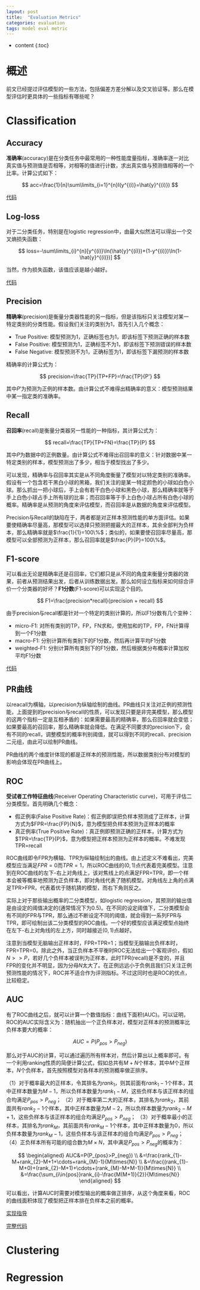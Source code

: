 ```yaml
---
layout: post
title:  "Evaluation Metrics"
categories: evaluation
tags: model eval metric
---
```


* content
{:toc}

# 概述

前文已经提过评估模型的一些方法，包括偏差方差分解以及交叉验证等。那么在模型评估时更具体的一些指标有哪些呢？

# Classification

## Accuracy

**准确率**(accuracy)是在分类任务中最常用的一种性能度量指标，准确率逐一对比真实值与预测值是否相等，对相等的值进行计数，求出真实值与预测值相等的一个比率。计算公式如下：

$$
acc=\frac{1}{n}\sum\limits_{i=1}^{n}I(y^{(i)}=\hat{y}^{(i)})
$$

[代码](https://github.com/Daya-Jin/ML_for_learner/blob/master/metrics/accuracy_score.py)

## Log-loss

对于二分类任务，特别是在logistic regression中，由最大似然法可以得出一个交叉熵损失函数：

$$
loss=-\sum\limits_{i}^{n}[y^{(i)}\ln(\hat{y}^{(i)})+(1-y^{(i)})\ln(1-\hat{y}^{(i)})]
$$

当然，作为损失函数，该值应该是越小越好。

[代码](https://github.com/Daya-Jin/ML_for_learner/blob/master/metrics/log_loss.py)

## Precision

**精确率**(precision)是衡量分类器性能的另一指标，但是该指标只关注模型对某一特定类别的分类性能。假设我们关注的类别为$1$，首先引入几个概念：

- True Positive: 模型预测为$1$，正确标签也为$1$，即该标签下预测正确的样本数
- False Positive: 模型预测为$1$，正确标签不为$1$，即该标签下预测错误的样本数
- False Negative: 模型预测不为$1$，正确标签为$1$，即该标签下漏预测的样本数

精确率的计算公式为：

$$
precision=\frac{TP}{TP+FP}=\frac{TP}{P'}
$$

其中$P'$为预测为正例的样本数。由计算公式不难得出精确率的意义：模型预测结果中某一指定类的准确率。

## Recall

**召回率**(recall)是衡量分类器另一性能的一种指标，其计算公式为：

$$
recall=\frac{TP}{TP+FN}=\frac{TP}{P}
$$

其中$P$为数据中的正例数量。由计算公式不难得出召回率的意义：针对数据中某一特定类别的样本，模型预测出了多少，相当于模型找出了多少。

可以发现，精确率与召回率其实是从不同角度衡量了模型对以特定类别的准确率。假设有一个包含若干黑白小球的黑箱，我们关注的是某一特定颜色的小球如白色小球。那么抓出一把小球后，手上会有若干白色小球和黑色小球，那么精确率就等于手上白色小球占手上所有球的比率；而召回率等于手上白色小球占所有白色小球的概率。精确率是从预测的角度来评估模型，而召回率是从数据的角度来评估模型。

Precision与Recall的缺陷在于，两者都是对正样本预测性能的单方面评估。如果要使精确率尽量高，那模型可以选择只预测把握最大的正样本，其余全部判为负样本，那么精确率就是$\frac{1}{1}=100\%$；类似的，如果要使召回率尽量高，那模型可以全部预测为正样本，那么召回率就是$\frac{P}{P}=100\%$。

## F1-score

可以看出无论是精确率还是召回率，它们都只是从不同的角度来衡量分类器的效果，前者从预测结果出发，后者从训练数据出发。那么如何设立指标来如何综合评价一个分类器的好坏？**F1分数**(F1-score)可以实现这个目的。

$$
F1=\frac{precision*recall}{precision + recall}
$$

由于precision与recall都是针对一个特定的类别计算的，所以F1分数有几个变种：

- micro-F1: 对所有类别的TP，FP，FN求和，使用加和的TP，FP，FN计算得到一个F1分数
- macro-F1: 分别计算所有类别下的F1分数，然后再计算平均F1分数
- weighted-F1: 分别计算所有类别下的F1分数，然后根据类分布概率计算加权平均F1分数

[代码](https://github.com/Daya-Jin/ML_for_learner/blob/master/metrics/f1_score.py)

## PR曲线

以reacall为横轴，以precision为纵轴绘制的曲线。PR曲线只关注对正例的预测性能，上面提到的precision与recall的性质，可以发现只要是非完美模型，那么模型的这两个指标一定是互相矛盾的：如果需要最高的精确率，那么召回率就会变低；如果要最高的召回率，那么精确率就会降低。在满足不同要求的precision下，会有不同的recall，调整模型的概率判别阈值，就可以得到不同的recall、precision二元组，由此可以绘制PR曲线。

PR曲线的两个维度针体现的都是正样本的预测性能，所以数据类别分布对模型的影响会体现在PR曲线上。

## ROC

**受试者工作特征曲线**(Receiver Operating Characteristic curve)，可用于评估二分类模型。首先明确几个概念：

- 假正例率(False Positive Rate)：假正例即误把负样本预测成了正样本，计算方式为$FPR=\frac{FP}{N}$，意为模型把负样本预测为正样本的概率
- 真正例率(True Positive Rate)：真正例即预测正确的正样本，计算方式为$TPR=\frac{TP}{P}$，意为模型把正样本预测为正样本的概率。不难发现TPR=recall

ROC曲线即令FPR为横轴、TPR为纵轴绘制出的曲线。由上述定义不难看出，完美模型应当满足$FPR=0$而$TPR=1$，所以ROC曲线的$(0,1)$点代表着完美模型。注意到在ROC曲线的左下-右上对角线上，该对焦线上的点满足FPR=TPR，即一个样本会被等概率地预测为正负样本，即对角线代表了随机模型。对角线左上角的点满足TPR>FPR，代表着优于随机猜的模型，而右下角则反之。

实际上对于那些输出概率的二分类模型，如logistic regression，其预测的输出值是由设定的阈值决定的(通常情况下为0.5)。在不同的设定阈值下，二分类模型会有不同的FPR与TPR，那么通过不断设定不同的阈值，就会得到一系列FPR与TPR，即可绘制出该二分类模型的ROC曲线。一个好的模型应该满足模型点始终在左下-右上对角线的左上方，同时越接近$(0,1)$点越好。

注意到当模型无脑输出正样本时，FPR=TPR=1；当模型无脑输出负样本时，FPR=TPR=0。除此之外，当正负样本不平衡时ROC无法给出一个客观评价，假如$N>>P$，若好几个负样本被误判为正样本，此时TPR(recall)是不变的，并且FPR的变化并不明显，因为分母$N$太大了。在正例远远小于负例且我们只关注正例预测性能的情况下，ROC并不适合作为评测指标。不过这同时也是ROC的优点，比较稳定。

## AUC

有了ROC曲线之后，就可以计算一个数值指标：曲线下面积(AUC)。可以证明，ROC的AUC实际含义为：随机抽出一个正负样本对，模型对正样本的预测概率比负样本要大的概率：

$$
AUC=P(P_{pos}>P_{neg})
$$

那么对于AUC的计算，可以通过遍历所有样本对，然后计算出以上概率即可。有一个利用ranking性质的简便计算公式，假如总共有$M+N$个样本，其中$M$个正样本，$N$个负样本，首先按照模型对各样本的预测概率做正排序。

（1）对于概率最大的正样本，令其排名为$rank_{1}$，则其前面有$rank_{1}-1$个样本，其中正样本数量为$M-1$，所以负样本数量为$rank_{1}-M$，这些负样本与该正样本的组合均满足$P_{pos}>P_{neg}$；
（2）对于概率第二大的正样本，其排名为$rank_{2}$，其前面共有$rank_{2}-1$个样本，其中正样本数量为$M-2$，所以负样本数量为$rank_{2}-M+1$，这些负样本与该正样本的组合均满足$P_{pos}>P_{neg}$；
（3）对于概率最小的正样本，其排名为$rank_{M}$，其前面共有$rank_{M}-1$个样本，其中正样本数量为$0$，所以负样本数量为$rank_{M}-1$，这些负样本与该正样本的组合均满足$P_{pos}>P_{neg}$；
（4）正负样本所有可能的组合数为$M\times{N}$，其中满足$P_{pos}>P_{neg}$的概率为：

$$
\begin{aligned}
AUC&=P(P_{pos}>P_{neg}) \\
&=\frac{rank_{1}-M+rank_{2}-M+1+\cdots+rank_{M}-1}{M\times{N}} \\
&=\frac{(rank_{1}-M+0)+(rank_{2}-M+1)+\cdots+(rank_{M}-M+M-1)}{M\times{N}} \\
&=\frac{\sum_{i\in{pos}}rank_{i}-\frac{M(M+1)}{2}}{M\times{N}}
\end{aligned}
$$

可以看出，计算AUC时需要对模型输出的概率做正排序，从这个角度来看，ROC的曲线面积体现了模型把正样本排在负样本之前的概率。

[实现指导](https://github.com/Daya-Jin/ML_for_learner/blob/master/metrics/AUC.ipynb)

[完整代码](https://github.com/Daya-Jin/ML_for_learner/blob/master/metrics/accuracy_score.py)

# Clustering

# Regression